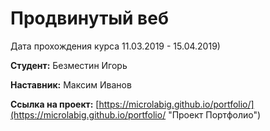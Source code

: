 # Продвинутый веб 
Дата прохождения курса 11.03.2019 - 15.04.2019)

**Студент:** Безместин Игорь

**Наставник:** Максим Иванов
 
**Ссылка на проект:** [https://microlabig.github.io/portfolio/](https://microlabig.github.io/portfolio/ "Проект Портфолио")

